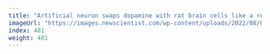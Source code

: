 ```yaml
---
title: "Artificial neuron swaps dopamine with rat brain cells like a real one"
imageUrl: "https://images.newscientist.com/wp-content/uploads/2022/08/08121245/SEI_117967799.jpg?width=600"
index: 481
weight: 481
---
```

